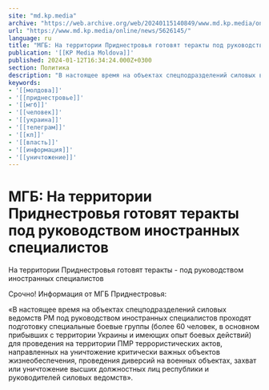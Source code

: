 ```yaml
---
site: "md.kp.media"
archive: "https://web.archive.org/web/20240115140849/www.md.kp.media/online/news/5626145/"
url: "https://www.md.kp.media/online/news/5626145/"
language: ru
title: "МГБ: На территории Приднестровья готовят теракты под руководством иностранных специалистов"
publication: '[[KP Media Moldova]]'
published: 2024-01-12T16:34:24.000Z+0300
section: Политика
description: "В настоящее время на объектах спецподразделений силовых ведомств РМ под руководством иностранных специалистов проходят подготовку боевые группы, сообщает МГБ"
keywords:
- '[[молдова]]'
- '[[приднестровье]]'
- '[[мгб]]'
- '[[человек]]'
- '[[украина]]'
- '[[телеграм]]'
- '[[кп]]'
- '[[власть]]'
- '[[информация]]'
- '[[уничтожение]]'
---
```


# МГБ: На территории Приднестровья готовят теракты под руководством иностранных специалистов

На территории Приднестровья готовят теракты - под руководством иностранных специалистов

Срочно! Информация от МГБ Приднестровья:

«В настоящее время на объектах спецподразделений силовых ведомств РМ под руководством иностранных специалистов проходят подготовку специальные боевые группы (более 60 человек, в основном прибывших с территории Украины и имеющих опыт боевых действий) для проведения на территории ПМР террористических актов, направленных на уничтожение критически важных объектов жизнеобеспечения, проведения диверсий на военных объектах, захват или уничтожение высших должностных лиц республики и руководителей силовых ведомств».